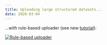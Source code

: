 ```yaml
---
title: Uploading large structured datasets...
date: 2020-03-04
---
```


...with rule-based uploader (see new [tutorial](http://galaxyproject.github.io/training-material/topics/introduction/tutorials/galaxy-intro-rules/tutorial.html)):

[![Rule-based uploader](/src/splash/rbu/rbu.png)](http://galaxyproject.github.io/training-material/topics/introduction/tutorials/galaxy-intro-rules/tutorial.html)
